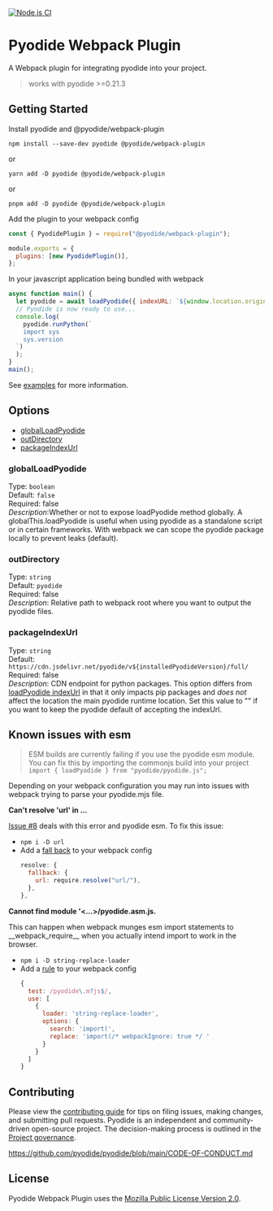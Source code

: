 [![Node.js CI](https://github.com/pyodide/pyodide-webpack-plugin/actions/workflows/build-and-test.yml/badge.svg?branch=main)](https://github.com/pyodide/pyodide-webpack-plugin/actions/workflows/build-and-test.yml)

# Pyodide Webpack Plugin

A Webpack plugin for integrating pyodide into your project.

> works with pyodide >=0.21.3

## Getting Started

Install pyodide and @pyodide/webpack-plugin

```
npm install --save-dev pyodide @pyodide/webpack-plugin
```

or

```
yarn add -D pyodide @pyodide/webpack-plugin
```

or

```
pnpm add -D pyodide @pyodide/webpack-plugin
```

Add the plugin to your webpack config

```js
const { PyodidePlugin } = require("@pyodide/webpack-plugin");

module.exports = {
  plugins: [new PyodidePlugin()],
};
```

In your javascript application being bundled with webpack

```js
async function main() {
  let pyodide = await loadPyodide({ indexURL: `${window.location.origin}/pyodide` });
  // Pyodide is now ready to use...
  console.log(
    pyodide.runPython(`
    import sys
    sys.version
  `)
  );
}
main();
```

See [examples](./examples/) for more information.

## Options

- [globalLoadPyodide](#globalLoadPyodide)
- [outDirectory](#outDirectory)
- [packageIndexUrl](#packageIndexUrl)

### globalLoadPyodide

Type: `boolean`\
Default: `false`\
Required: false\
_Description_:Whether or not to expose loadPyodide method globally. A globalThis.loadPyodide is useful when using pyodide as a standalone script or in certain frameworks. With webpack we can scope the pyodide package locally to prevent leaks (default).

### outDirectory

Type: `string`\
Default: `pyodide`\
Required: false\
_Description_: Relative path to webpack root where you want to output the pyodide files.

### packageIndexUrl

Type: `string`\
Default: `https://cdn.jsdelivr.net/pyodide/v${installedPyodideVersion}/full/`\
Required: false\
_Description_: CDN endpoint for python packages. This option differs from [loadPyodide indexUrl](https://pyodide.org/en/stable/usage/api/js-api.html) in that it only impacts pip packages and _does not_ affect the location the main pyodide runtime location. Set this value to "" if you want to keep the pyodide default of accepting the indexUrl.

## Known issues with esm

> ESM builds are currently failing if you use the pyodide esm module. You can fix this by importing the commonjs build into your project `import { loadPyodide } from "pyodide/pyodide.js";`

Depending on your webpack configuration you may run into issues with webpack trying to parse your pyodide.mjs file.

**Can't resolve 'url' in ...**

[Issue #8](https://github.com/pyodide/pyodide-webpack-plugin/issues/8) deals with this error and pyodide esm. To fix this issue:

- `npm i -D url`
- Add a [fall back](https://webpack.js.org/configuration/resolve/#resolvefallback) to your webpack config
  ```js
  resolve: {
    fallback: {
      url: require.resolve("url/"),
    },
  },
  ```

**Cannot find module '<...>/pyodide.asm.js.**

This can happen when webpack munges esm import statements to \_\_webpack_require\_\_ when you actually intend import to work in the browser.

- `npm i -D string-replace-loader`
- Add a [rule](https://webpack.js.org/configuration/module/#rule) to your webpack config
  ```js
  {
    test: /pyodide\.m?js$/,
    use: [
      {
        loader: 'string-replace-loader',
        options: {
          search: 'import(',
          replace: 'import(/* webpackIgnore: true */ '
        }
      }
    ]
  }
  ```

## Contributing

Please view the [contributing guide](./CONTRIBUTING.md) for tips on filing issues, making changes, and submitting pull requests. Pyodide is an independent and community-driven open-source project. The decision-making process is outlined in the [Project governance](https://pyodide.org/en/stable/project/governance.html).

https://github.com/pyodide/pyodide/blob/main/CODE-OF-CONDUCT.md

## License

Pyodide Webpack Plugin uses the [Mozilla Public License Version 2.0](https://choosealicense.com/licenses/mpl-2.0/).
